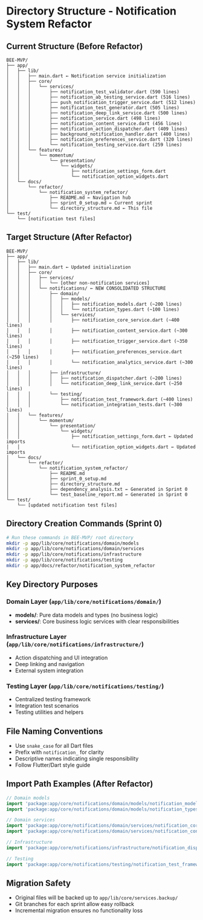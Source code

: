 # Directory Structure - Notification System Refactor

## **Current Structure (Before Refactor)**
```
BEE-MVP/
├── app/
│   ├── lib/
│   │   ├── main.dart ← Notification service initialization
│   │   ├── core/
│   │   │   └── services/
│   │   │       ├── notification_test_validator.dart (590 lines)
│   │   │       ├── notification_ab_testing_service.dart (516 lines)
│   │   │       ├── push_notification_trigger_service.dart (512 lines)
│   │   │       ├── notification_test_generator.dart (505 lines)
│   │   │       ├── notification_deep_link_service.dart (500 lines)
│   │   │       ├── notification_service.dart (498 lines)
│   │   │       ├── notification_content_service.dart (456 lines)
│   │   │       ├── notification_action_dispatcher.dart (409 lines)
│   │   │       ├── background_notification_handler.dart (400 lines)
│   │   │       ├── notification_preferences_service.dart (320 lines)
│   │   │       └── notification_testing_service.dart (259 lines)
│   │   └── features/
│   │       └── momentum/
│   │           └── presentation/
│   │               └── widgets/
│   │                   ├── notification_settings_form.dart
│   │                   └── notification_option_widgets.dart
│   └── docs/
│       └── refactor/
│           └── notification_system_refactor/
│               ├── README.md ← Navigation hub
│               ├── sprint_0_setup.md ← Current sprint
│               └── directory_structure.md ← This file
└── test/
    └── [notification test files]
```

## **Target Structure (After Refactor)**
```
BEE-MVP/
├── app/
│   ├── lib/
│   │   ├── main.dart ← Updated initialization
│   │   ├── core/
│   │   │   ├── services/
│   │   │   │   └── [other non-notification services]
│   │   │   └── notifications/ ← NEW CONSOLIDATED STRUCTURE
│   │   │       ├── domain/
│   │   │       │   ├── models/
│   │   │       │   │   ├── notification_models.dart (~200 lines)
│   │   │       │   │   └── notification_types.dart (~100 lines)
│   │   │       │   └── services/
│   │   │       │       ├── notification_core_service.dart (~400 lines)
│   │   │       │       ├── notification_content_service.dart (~300 lines)
│   │   │       │       ├── notification_trigger_service.dart (~350 lines)
│   │   │       │       ├── notification_preferences_service.dart (~250 lines)
│   │   │       │       └── notification_analytics_service.dart (~300 lines)
│   │   │       ├── infrastructure/
│   │   │       │   ├── notification_dispatcher.dart (~200 lines)
│   │   │       │   └── notification_deep_link_service.dart (~250 lines)
│   │   │       └── testing/
│   │   │           ├── notification_test_framework.dart (~400 lines)
│   │   │           └── notification_integration_tests.dart (~300 lines)
│   │   └── features/
│   │       └── momentum/
│   │           └── presentation/
│   │               └── widgets/
│   │                   ├── notification_settings_form.dart ← Updated imports
│   │                   └── notification_option_widgets.dart ← Updated imports
│   └── docs/
│       └── refactor/
│           └── notification_system_refactor/
│               ├── README.md
│               ├── sprint_0_setup.md
│               ├── directory_structure.md
│               ├── dependency_analysis.txt ← Generated in Sprint 0
│               └── test_baseline_report.md ← Generated in Sprint 0
└── test/
    └── [updated notification test files]
```

## **Directory Creation Commands (Sprint 0)**
```bash
# Run these commands in BEE-MVP/ root directory
mkdir -p app/lib/core/notifications/domain/models
mkdir -p app/lib/core/notifications/domain/services
mkdir -p app/lib/core/notifications/infrastructure
mkdir -p app/lib/core/notifications/testing
mkdir -p app/docs/refactor/notification_system_refactor
```

## **Key Directory Purposes**

### **Domain Layer** (`app/lib/core/notifications/domain/`)
- **models/**: Pure data models and types (no business logic)
- **services/**: Core business logic services with clear responsibilities

### **Infrastructure Layer** (`app/lib/core/notifications/infrastructure/`)
- Action dispatching and UI integration
- Deep linking and navigation
- External system integration

### **Testing Layer** (`app/lib/core/notifications/testing/`)
- Centralized testing framework
- Integration test scenarios
- Testing utilities and helpers

## **File Naming Conventions**
- Use `snake_case` for all Dart files
- Prefix with `notification_` for clarity
- Descriptive names indicating single responsibility
- Follow Flutter/Dart style guide

## **Import Path Examples (After Refactor)**
```dart
// Domain models
import 'package:app/core/notifications/domain/models/notification_models.dart';
import 'package:app/core/notifications/domain/models/notification_types.dart';

// Domain services
import 'package:app/core/notifications/domain/services/notification_core_service.dart';
import 'package:app/core/notifications/domain/services/notification_content_service.dart';

// Infrastructure
import 'package:app/core/notifications/infrastructure/notification_dispatcher.dart';

// Testing
import 'package:app/core/notifications/testing/notification_test_framework.dart';
```

## **Migration Safety**
- Original files will be backed up to `app/lib/core/services.backup/`
- Git branches for each sprint allow easy rollback
- Incremental migration ensures no functionality loss 